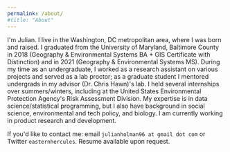 ```yaml
---
permalink: /about/
#title: "About"
---
```


I'm Julian. I live in the Washington, DC metropolitan area, where I was born and raised. I graduated from the University of Maryland, Baltimore County in 2018 (Geography & Environmental Systems BA + GIS Certificate with Distinction) and in 2021 (Geography & Environmental Systems MS). During my time as an undergraduate, I worked as a research assistant on various projects and served as a lab proctor; as a graduate student I mentored undergrads in my advisor (Dr. Chris Hawn)'s lab. I held several internships over summers/winters, including at the United States Environmental Protection Agency's Risk Assessment Division. My expertise is in data science/statistical programming, but I also have background in social science, environmental and tech policy, and biology. I am currently working in product research and development.

If you'd like to contact me: email `julianholman96 at gmail dot com` or Twitter `easternhercules`. Resume available upon request.
